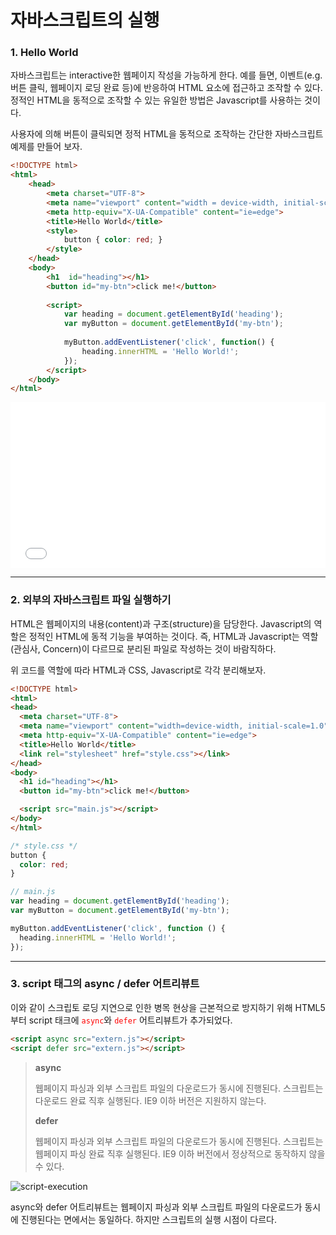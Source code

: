 # 자바스크립트의 실행

### 1. Hello World

자바스크립트는 interactive한 웹페이지 작성을 가능하게 한다. 예를 들면, 이벤트(e.g. 버튼 클릭, 웹페이지 로딩 완료 등)에 반응하여 HTML 요소에 접근하고 조작할 수 있다. 정적인 HTML을 동적으로 조작할 수 있는 유일한 방법은 Javascript를 사용하는 것이다.

사용자에 의해 버튼이 클릭되면 정적 HTML을 동적으로 조작하는 간단한 자바스크립트 예제를 만들어 보자.



```html
<!DOCTYPE html>
<html>
    <head>
        <meta charset="UTF-8">
        <meta name="viewport" content="width = device-width, initial-scale=1.0">
        <meta http-equiv="X-UA-Compatible" content="ie=edge">
        <title>Hello World</title>
        <style>
            button { color: red; }
        </style>
    </head>
    <body>
        <h1  id="heading"></h1>
        <button id="my-btn">click me!</button>
        
        <script>
        	var heading = document.getElementById('heading');
            var myButton = document.getElementById('my-btn');
            
            myButton.addEventListener('click', function() {
                heading.innerHTML = 'Hello World!';
            });
        </script>
    </body>
</html>
```



<iframe height='265' scrolling='no' title='BqjpRd' src='//codepen.io/gibeomko/embed/BqjpRd/?height=265&theme-id=0&default-tab=html,result&embed-version=2' frameborder='no' allowtransparency='true' allowfullscreen='true' style='width: 100%;'>See the Pen <a href='https://codepen.io/gibeomko/pen/BqjpRd/'>BqjpRd</a> by GIBEOMKO (<a href='https://codepen.io/gibeomko'>@gibeomko</a>) on <a href='https://codepen.io'>CodePen</a>.
</iframe>



---



### 2. 외부의 자바스크립트 파일 실행하기

HTML은 웹페이지의 내용(content)과 구조(structure)을 담당한다. Javascript의 역할은 정적인 HTML에 동적 기능을 부여하는 것이다. 즉, HTML과 Javascript는 역할(관심사, Concern)이 다르므로 분리된 파일로 작성하는 것이 바람직하다.

위 코드를 역할에 따라 HTML과 CSS, Javascript로 각각 분리해보자.



```html
<!DOCTYPE html>
<html>
<head>
  <meta charset="UTF-8">
  <meta name="viewport" content="width=device-width, initial-scale=1.0">
  <meta http-equiv="X-UA-Compatible" content="ie=edge">
  <title>Hello World</title>
  <link rel="stylesheet" href="style.css"></link>
</head>
<body>
  <h1 id="heading"></h1>
  <button id="my-btn">click me!</button>

  <script src="main.js"></script>
</body>
</html>
```



```css
/* style.css */
button {
  color: red;
}
```



```javascript
// main.js
var heading = document.getElementById('heading');
var myButton = document.getElementById('my-btn');

myButton.addEventListener('click', function () {
  heading.innerHTML = 'Hello World!';
});
```



---



### 3. script 태그의 async / defer 어트리뷰트

이와 같이 스크립토 로딩 지연으로 인한 병목 현상을 근본적으로 방지하기 위해 HTML5부터 script 태크에 <span style="color: red">`async`</span>와 <span style="color: red">`defer`</span> 어트리뷰트가 추가되었다.



```html
<script async src="extern.js"></script>
<script defer src="extern.js"></script>
```



> **async**
>
> 웹페이지 파싱과 외부 스크립트 파일의 다운로드가 동시에 진행된다. 스크립트는 다운로드 완료 직후 실행된다. IE9 이하 버전은 지원하지 않는다.
>
> **defer**
>
> 웹페이지 파싱과 외부 스크립트 파일의 다운로드가 동시에 진행된다. 스크립트는 웹페이지 파싱 완료 직후 실행된다. IE9 이하 버전에서 정상적으로 동작하지 않을 수 있다.



![script-execution](https://poiemaweb.com/img/script-execution.jpg)



async와 defer 어트리뷰트는 웹페이지 파싱과 외부 스크립트 파일의 다운로드가 동시에 진행된다는 면에서는 동일하다. 하지만 스크립트의 실행 시점이 다르다.